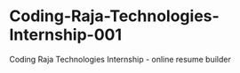 # Coding-Raja-Technologies-Internship-001
Coding Raja Technologies Internship - online resume builder
